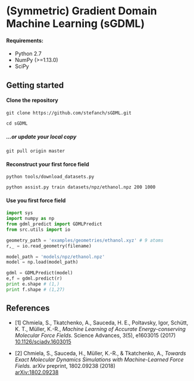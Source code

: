 # (Symmetric) Gradient Domain Machine Learning (sGDML)

#### Requirements:
- Python 2.7
- NumPy (>=1.13.0)
- SciPy

## Getting started

#### Clone the repository

`git clone https://github.com/stefanch/sGDML.git`

`cd sGDML`

##### ...or update your local copy

`git pull origin master`

#### Reconstruct your first force field

`python tools/download_datasets.py`

`python assist.py train datasets/npz/ethanol.npz 200 1000`

#### Use you first force field

```python
import sys
import numpy as np
from gdml_predict import GDMLPredict
from src.utils import io

geometry_path = 'examples/geometries/ethanol.xyz' # 9 atoms
r,_ = io.read_geometry(filename)

model_path = 'models/npz/ethanol.npz'
model = np.load(model_path)

gdml = GDMLPredict(model)
e,f = gdml.predict(r)
print e.shape # (1,)
print f.shape # (1,27)
```

## References

* [1] Chmiela, S., Tkatchenko, A., Sauceda, H. E., Poltavsky, Igor, Schütt, K. T., Müller, K.-R.,
*Machine Learning of Accurate Energy-conserving Molecular Force Fields.*
Science Advances, 3(5), e1603015 (2017)   
[10.1126/sciadv.1603015](http://dx.doi.org/10.1126/sciadv.1603015)

* [2] Chmiela, S., Sauceda, H., Müller, K.-R., & Tkatchenko, A.,
*Towards Exact Molecular Dynamics Simulations with Machine-Learned Force Fields.*
arXiv preprint, 1802.09238 (2018)   
[arXiv:1802.09238](https://arxiv.org/abs/1802.09238)